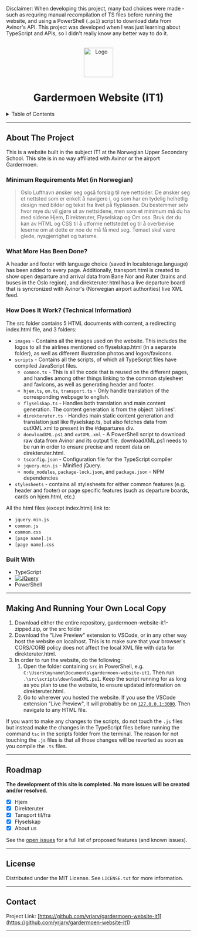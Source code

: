 Disclaimer: When developing this project, many bad choices were made - such as requring manual recompilation of TS files before running the website, and using a PowerShell (`.ps1`) script to download data from Avinor's API. This project was developed when I was just learning about TypeScript and APIs, so I didn't really know any better way to do it.

<a name="readme-top"></a>
<!-- PROJECT LOGO -->
<br />
<div align="center">
  <a href="https://github.com/norway-yv/gardermoen-website-it1">
    <img src="./src/images/repo-favicon.png" alt="Logo" width="80" height="80">
  </a>

<h1 align="center">Gardermoen Website (IT1)</h1>

</div>



<!-- TABLE OF CONTENTS -->
<details>
  <summary>Table of Contents</summary>
  <ol>
    <li>
      <a href="#about">About The Project</a>
      <ul>
        <li><a href="#minimum-requirements">Minimum Requirements Met (in Norwegian)</a></li>
        <li><a href="#whatmore">What More Has Been Done?</a></li>
        <li><a href="#built-with">Built With</a></li>
        <li><a href="#how">How Does It Work? (Technical Information)</a></li>
      </ul>
    </li>
    <li><a href="#making-copy">Making Your Own Local Copy</a></li>
    <li><a href="#roadmap">Roadmap</a></li>
    <li><a href="#license">License</a></li>
    <li><a href="#contact">Contact</a></li>
  </ol>
</details>
<hr>

## About The Project <a id="about"></a>
This is a website built in the subject IT1 at the Norwegian Upper Secondary School. This site is in no way affiliated with Avinor or the airport Gardermoen.

### Minimum Requirements Met (in Norwegian) <a id="minimum-requirements"></a>
>Oslo Lufthavn ønsker seg også forslag til nye nettsider. De ønsker seg et nettsted som er enkelt å navigere i, og som har en tydelig helhetlig design med bilder og tekst fra livet på flyplassen. Du bestemmer selv hvor mye du vil gjøre ut av nettsidene, men som et minimum må du ha med sidene Hjem, Direkteruter, Flyselskap og Om oss. Bruk det du kan av HTML og CSS til å utforme nettstedet og til å overbevise leserne om at dette er noe de må få med seg. Temaet skal være glede, nysgjerrighet og turisme.

### What More Has Been Done? <a id="whatmore"></a>
A header and footer with language choice (saved in localstorage.language) has been added to every page. Additionally, transport.html is created to show open departure and arrival data from Bane Nor and Ruter (trains and buses in the Oslo region), and direkteruter.html has a live departure board that is syncronized with Avinor's (Norwegian airport authorities) live XML feed.

### How Does It Work? (Technical Information)  <a id="how"></a>
The src folder contains 5 HTML documents with content, a redirecting index.html file, and 3 folders:
<ul>
  <li><code>images</code> - Contains all the images used on the website. This includes the logos to all the airlines mentioned on flyselskap.html (in a separate folder), as well as different illustration photos and logos/favicons.</li>
  <li><code>scripts</code> - Contains all the scripts, of which all TypeScript files have compiled JavaScript files.
    <ul>
      <li><code>common.ts</code> - This is all the code that is reused on the different pages, and handles among other things linking to the common stylesheet and favicons, as well as generating header and footer.</li>
      <li><code>hjem.ts</code>, <code>om.ts</code>, <code>transport.ts</code> - Only handle translation of the corresponding webpage to english.</li>
      <li><code>flyselskap.ts</code> - Handles both translation and main content generation. The content generation is from the object 'airlines'.</li>
      <li><code>direkteruter.ts</code> - Handles main static content generation and translation just like flyselskap.ts, but also fetches data from outXML.xml to present in the #departures div.</li>
      <li><code>donwloadXML.ps1</code> and <code>outXML.xml</code> - A PowerShell script to download raw data from Avinor and its output file. downloadXML.ps1 needs to be run in order to ensure precise and recent data on direkteruter.html.</li>
      <li><code>tsconfig.json</code> - Configuration file for the TypeScript compiler</li>
      <li><code>jquery.min.js</code> - Minified jQuery.</li>
      <li><code>node_modules</code>, <code>package-lock.json</code>, and <code>package.json</code> - NPM dependencies</li>
    </ul>
  </li>
  <li><code>stylesheets</code> - contains all stylesheets for either common features (e.g. header and footer) or page specific features (such as departure boards, cards on hjem.html, etc.)</li>
</ul>
All the html files (except index.html) link to:
<ul>
  <li><code>jquery.min.js</code></li>
  <li><code>common.js</code></li>
  <li><code>common.css</code></li>
  <li><code>[page name].js</code></li>
  <li><code>[page name].css</code></li>
</ul>

### Built With

* TypeScript
* [![JQuery][JQuery.com]][JQuery-url]
* PowerShell
<hr>

## Making And Running Your Own Local Copy <a id="making-copy"></a>
<ol>
  <li>Download either the entire repository, gardermoen-website-it1-zipped.zip, or the src folder</li>
  <li>Download the "Live Preview" extension to VSCode, or in any other way host the website on localhost. This is to make sure that your browser's CORS/CORB policy does not affect the local XML file with data for direkteruter.html.</li>
  <li>In order to run the website, do the following:
    <ol>
      <li>Open the folder containing <code>src</code> in PowerShell, e.g. <code>C:\Users\myname\Documents\gardermoen-website-it1</code>. Then run <code>.\src\scripts\downloadXML.ps1</code>. Keep the script running for as long as you plan to use the website, to ensure updated information on direkteruter.html.</li>
      <li>Go to wherever you hosted the website. If you use the VSCode extension "Live Preview", it will probably be on <code><a href='http://127.0.0.1:3000/'>127.0.0.1:3000</a></code>. Then navigate to any HTML file.</li>
    </ol>
  </li>
</ol>
If you want to make any changes to the scripts, do not touch the <code>.js</code> files but instead make the changes in the TypeScript files before running the command <code>tsc</code> in the scripts folder from the terminal. The reason for not touching the <code>.js</code> files is that all those changes will be reverted as soon as you compile the <code>.ts</code> files.
<hr>

## Roadmap
<b>The development of this site is completed. No more issues will be created and/or resolved.</b>
- [x] Hjem
- [x] Direkteruter
- [x] Tansport til/fra
- [x] Flyselskap
- [x] About us

See the [open issues](https://github.com/yrjarv/gardermoen-website-it1/issues) for a full list of proposed features (and known issues).
<hr>

## License
Distributed under the MIT License. See <code>LICENSE.txt</code> for more information. 
<hr>

## Contact
Project Link: [https://github.com/yrjarv/gardermoen-website-it1](https://github.com/yrjarv/gardermoen-website-it1)
<hr>



<!-- MARKDOWN LINKS & IMAGES -->
[JQuery.com]: https://img.shields.io/badge/jQuery-0769AD?style=for-the-badge&logo=jquery&logoColor=white
[JQuery-url]: https://jquery.com 
